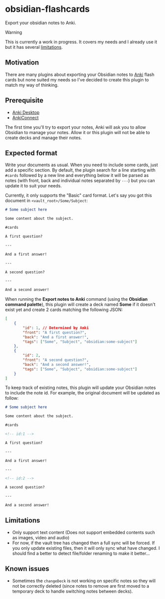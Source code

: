 # obsidian-flashcards

Export your obsidian notes to Anki.

> [!WARNING]  
> This is currently a work in progress. It covers my needs and I already use it but it has several [limitations](#limitations).

## Motivation

There are many plugins about exporting your Obsidian notes to [Anki](https://apps.ankiweb.net/) flash cards but none suited my needs so I've decided to create this plugin to match my way of thinking.

## Prerequisite

-   [Anki Desktop](https://apps.ankiweb.net/)
-   [AnkiConnect](https://ankiweb.net/shared/info/2055492159)

The first time you'll try to export your notes, Anki will ask you to allow Obsidian to manage your notes. Allow it or this plugin will not be able to create decks and manage their notes.

## Expected format

Write your documents as usual. When you need to include some cards, just add a specific section. By default, the plugin search for a line starting with `#cards` followed by a new line and everything below it will be parsed as notes (with front, back and individual notes separated by `---`) but you can update it to suit your needs.

Currently, it only supports the "Basic" card format. Let's say you got this document in `<vault_root>/Some/Subject`:

```md
# Some subject here

Some content about the subject.

#cards

A first question?

---

And a first answer!

---

A second question?

---

And a second answer!
```

When running the **Export notes to Anki** command (using the **Obsidian command palette**), this plugin will create a deck named **Some** if it doesn't exist yet and create 2 cards matching the following JSON:

```json
[
	{
		"id": 1, // Determined by Anki
		"front": "A first question?",
		"back": "And a first answer!",
		"tags": ["Some", "Subject", "obsidian:some-subject"]
	},
	{
		"id": 2,
		"front": "A second question?",
		"back": "And a second answer!",
		"tags": ["Some", "Subject", "obsidian:some-subject"]
	}
]
```

To keep track of existing notes, this plugin will update your Obsidian notes to include the note id. For example, the original document will be updated as follow:

```md
# Some subject here

Some content about the subject.

#cards

<!-- id:1 -->

A first question?

---

And a first answer!

---

<!-- id:2 -->

A second question?

---

And a second answer!
```

## Limitations

-   Only support text content (Does not support embedded contents such as images, video and audio)
-   For now, if the vault tree has changed then a full sync will be forced. If you only update existing files, then it will only sync what have changed. I should find a better to detect file/folder renaming to make it better...

## Known issues

-   Sometimes the `changeDeck` is not working on specific notes so they will not be correctly deleted (since notes to remove are first moved to a temporary deck to handle switching notes between decks).

